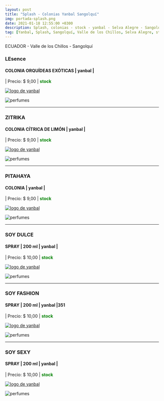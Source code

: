 ```yaml
---
layout: post
title: "Splash - Colonias Yanbal Sangolquí"
img: portada-splash.png 
date: 2021-01-18 12:55:00 +0300
description: Splash, colonias - stock - yanbal - Selva Alegre - Sangolquí
tag: [Yanbal, Splash, Sangolquí, Valle de los Chillos, Selva Alegre, stock]
---
```

ECUADOR - Valle de los Chillos - Sangolquí

### LEsence 
#### COLONIA ORQUÍDEAS EXÓTICAS | yanbal  |
| Precio: $ 9,00  | <b style='color:green'> stock </b>

[logo]: https://raw.githubusercontent.com/Betty-C/bef/gh-pages/assets/img/linkw.jpg
[ORQUIDEAS]: https://api.whatsapp.com/send?phone=593995957267&text=%C2%A1Hola!%20Me%20interesa%20este%20producto%20-%3E%20Colonia%20Orquideas%20-%20yanbal "clic para abrir chat de whatsapp"
[![logo de yanbal][logo]][ORQUIDEAS]

![perfumes](https://res.cloudinary.com/dpky6fcf6/image/upload/c_scale,h_400,w_150/v1610999296/Blog-Betty/splash/splash-orquideas_qnhnfm.png)

* * *

### ZITRIKA
#### COLONIA CÍTRICA DE LIMÓN | yanbal  |
| Precio: $ 9,00  | <b style='color:green'> stock </b>

[logo]: https://raw.githubusercontent.com/Betty-C/bef/gh-pages/assets/img/linkw.jpg
[ZITRIKA]: https://api.whatsapp.com/send?phone=593995957267&text=%C2%A1Hola!%20Me%20interesa%20este%20producto%20-%3E%20Colonia%20Zitrika%20-%20yanbal "clic para abrir chat de whatsapp"
[![logo de yanbal][logo]][ZITRIKA]

![perfumes](https://res.cloudinary.com/dpky6fcf6/image/upload/c_scale,h_400,w_150/v1610999297/Blog-Betty/splash/splash-zitrika_v3a1s8.png)


* * *

### PITAHAYA
#### COLONIA  | yanbal  |
| Precio: $ 9,00  | <b style='color:green'> stock </b>

[logo]: https://raw.githubusercontent.com/Betty-C/bef/gh-pages/assets/img/linkw.jpg
[PITAHAYA]: https://api.whatsapp.com/send?phone=593995957267&text=%C2%A1Hola!%20Me%20interesa%20este%20producto%20-%3E%20Colonia%20Pitahaya%20-%20yanbal "clic para abrir chat de whatsapp"
[![logo de yanbal][logo]][PITAHAYA]


![perfumes](https://res.cloudinary.com/dpky6fcf6/image/upload/c_scale,h_280,w_200/v1610999595/Blog-Betty/splash/splash-pitahaya_bb5fyk.png)

* * *

### SOY DULCE
#### SPRAY  |  200 ml  | yanbal  |
| Precio: $ 10,00  | <b style='color:green'> stock </b>

[logo]: https://raw.githubusercontent.com/Betty-C/bef/gh-pages/assets/img/linkw.jpg
[DULCE]:  https://api.whatsapp.com/send?phone=593995957267&text=%C2%A1Hola!%20Me%20interesa%20este%20producto%20-%3E%20Spray%20soy%20DULCE%20-%20yanbal "clic para abrir chat de whatsapp"
[![logo de yanbal][logo]][DULCE]

![perfumes](https://res.cloudinary.com/dpky6fcf6/image/upload/c_scale,h_350,w_110/v1610999391/Blog-Betty/splash/splash-dulce_xowbrb.png)

* * *

### SOY FASHION
#### SPRAY  |  200 ml  | yanbal  |351
| Precio: $ 10,00  | <b style='color:green'> stock </b>

[logo]: https://raw.githubusercontent.com/Betty-C/bef/gh-pages/assets/img/linkw.jpg
[FASHION]:  https://api.whatsapp.com/send?phone=593995957267&text=%C2%A1Hola!%20Me%20interesa%20este%20producto%20-%3E%20Spray%20soy%20FASHION%20-%20yanbal "clic para abrir chat de whatsapp"
[![logo de yanbal][logo]][FASHION]

![perfumes](https://res.cloudinary.com/dpky6fcf6/image/upload/c_scale,h_400,w_110/v1610999392/Blog-Betty/splash/splash-fashionc_mbhnuu.png)

* * *

### SOY SEXY
#### SPRAY  |  200 ml  | yanbal  |
| Precio: $ 10,00  | <b style='color:green'> stock </b>

[logo]: https://raw.githubusercontent.com/Betty-C/bef/gh-pages/assets/img/linkw.jpg
[SEXY]:  https://api.whatsapp.com/send?phone=593995957267&text=%C2%A1Hola!%20Me%20interesa%20este%20producto%20-%3E%20Spray%20soy%20SEXY%20-%20yanbal "clic para abrir chat de whatsapp"
[![logo de yanbal][logo]][SEXY]

![perfumes](https://res.cloudinary.com/dpky6fcf6/image/upload/c_scale,h_400,w_150/v1610999296/Blog-Betty/splash/splash-sexy_eah1im.png)




